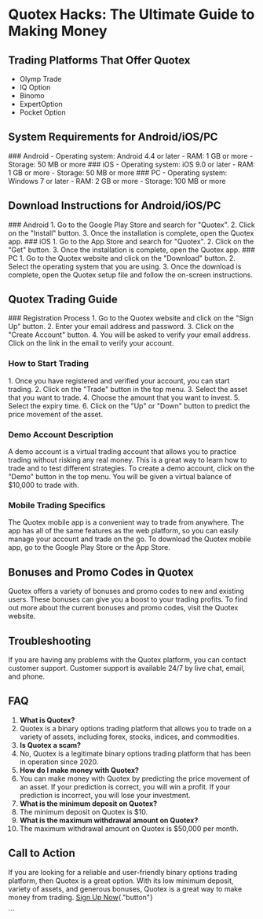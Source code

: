 # Quotex Hacks: The Ultimate Guide to Making Money

## Trading Platforms That Offer Quotex

-   Olymp Trade
-   IQ Option
-   Binomo
-   ExpertOption
-   Pocket Option

## System Requirements for Android/iOS/PC

\### Android - Operating system: Android 4.4 or later - RAM: 1 GB or
more - Storage: 50 MB or more \### iOS - Operating system: iOS 9.0 or
later - RAM: 1 GB or more - Storage: 50 MB or more \### PC - Operating
system: Windows 7 or later - RAM: 2 GB or more - Storage: 100 MB or more

## Download Instructions for Android/iOS/PC

\### Android 1. Go to the Google Play Store and search for
"Quotex". 2. Click on the "Install" button. 3. Once the
installation is complete, open the Quotex app. \### iOS 1. Go to the App
Store and search for "Quotex". 2. Click on the "Get" button.
3. Once the installation is complete, open the Quotex app. \### PC 1. Go
to the Quotex website and click on the "Download" button. 2.
Select the operating system that you are using. 3. Once the download is
complete, open the Quotex setup file and follow the on-screen
instructions.

## Quotex Trading Guide

\### Registration Process 1. Go to the Quotex website and click on the
"Sign Up" button. 2. Enter your email address and password. 3.
Click on the "Create Account" button. 4. You will be asked to
verify your email address. Click on the link in the email to verify your
account.

### How to Start Trading

1\. Once you have registered and verified your account, you can start
trading. 2. Click on the "Trade" button in the top menu. 3. Select
the asset that you want to trade. 4. Choose the amount that you want to
invest. 5. Select the expiry time. 6. Click on the "Up" or
"Down" button to predict the price movement of the asset.

### Demo Account Description

A demo account is a virtual trading account that allows you to practice
trading without risking any real money. This is a great way to learn how
to trade and to test different strategies. To create a demo account,
click on the "Demo" button in the top menu. You will be given a
virtual balance of \$10,000 to trade with.

### Mobile Trading Specifics

The Quotex mobile app is a convenient way to trade from anywhere. The
app has all of the same features as the web platform, so you can easily
manage your account and trade on the go. To download the Quotex mobile
app, go to the Google Play Store or the App Store.

## Bonuses and Promo Codes in Quotex

Quotex offers a variety of bonuses and promo codes to new and existing
users. These bonuses can give you a boost to your trading profits. To
find out more about the current bonuses and promo codes, visit the
Quotex website.

## Troubleshooting

If you are having any problems with the Quotex platform, you can contact
customer support. Customer support is available 24/7 by live chat,
email, and phone.

## FAQ

1.  **What is Quotex?**
2.  Quotex is a binary options trading platform that allows you to trade
    on a variety of assets, including forex, stocks, indices, and
    commodities.
3.  **Is Quotex a scam?**
4.  No, Quotex is a legitimate binary options trading platform that has
    been in operation since 2020.
5.  **How do I make money with Quotex?**
6.  You can make money with Quotex by predicting the price movement of
    an asset. If your prediction is correct, you will win a profit. If
    your prediction is incorrect, you will lose your investment.
7.  **What is the minimum deposit on Quotex?**
8.  The minimum deposit on Quotex is \$10.
9.  **What is the maximum withdrawal amount on Quotex?**
10. The maximum withdrawal amount on Quotex is \$50,000 per month.

## Call to Action

If you are looking for a reliable and user-friendly binary options
trading platform, then Quotex is a great option. With its low minimum
deposit, variety of assets, and generous bonuses, Quotex is a great way
to make money from trading. [Sign Up
Now](\%22https://traff.sbs/brokerqxsignup\%22){."button"}

\`\`\`

